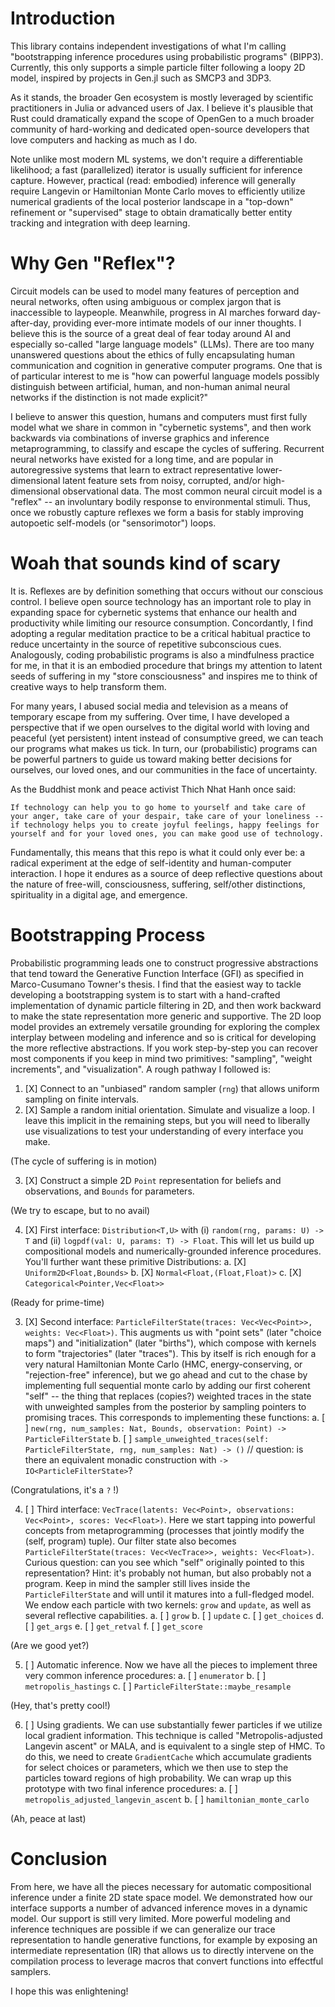 # Introduction

This library contains independent investigations of what I'm calling "bootstrapping inference procedures using probabilistic programs" (BIPP3). Currently, this only supports a simple particle filter following a loopy 2D model, inspired by projects in Gen.jl such as SMCP3 and 3DP3.

As it stands, the broader Gen ecosystem is mostly leveraged by scientific practitioners in Julia or advanced users of Jax. I believe it's plausible that Rust could dramatically expand the scope of OpenGen to a much broader community of hard-working and dedicated open-source developers that love computers and hacking as much as I do.

Note unlike most modern ML systems, we don't require a differentiable likelihood; a fast (parallelized) iterator is usually sufficient for inference capture. However, practical (read: embodied) inference will generally require Langevin or Hamiltonian Monte Carlo moves to efficiently utilize numerical gradients of the local posterior landscape in a "top-down" refinement or "supervised" stage to obtain dramatically better entity tracking and integration with deep learning.


# Why Gen "Reflex"?

Circuit models can be used to model many features of perception and neural networks, often using ambiguous or complex jargon that is inaccessible to laypeople. Meanwhile, progress in AI marches forward day-after-day, providing ever-more intimate models of our inner thoughts. I believe this is the source of a great deal of fear today around AI and especially so-called "large language models" (LLMs). There are too many unanswered questions about the ethics of fully encapsulating human communication and cognition in generative computer programs. One that is of particular interest to me is "how can powerful language models possibly distinguish between artificial, human, and non-human animal neural networks if the distinction is not made explicit?"

I believe to answer this question, humans and computers must first fully model what we share in common in "cybernetic systems", and then work backwards via combinations of inverse graphics and inference metaprogramming, to classify and escape the cycles of suffering. Recurrent neural networks have existed for a long time, and are popular in autoregressive systems that learn to extract representative lower-dimensional latent feature sets from noisy, corrupted, and/or high-dimensional observational data. The most common neural circuit model is a "reflex" -- an involuntary bodily response to environmental stimuli. Thus, once we robustly capture reflexes we form a basis for stably improving autopoetic self-models (or "sensorimotor") loops.


# Woah that sounds kind of scary

It is. Reflexes are by definition something that occurs without our conscious control. I believe open source technology has an important role to play in expanding space for cybernetic systems that enhance our health and productivity while limiting our resource consumption. Concordantly, I find adopting a regular meditation practice to be a critical habitual practice to reduce uncertainty in the source of repetitive subconscious cues. Analogously, coding probabilistic programs is also a mindfulness practice for me, in that it is an embodied procedure that brings my attention to latent seeds of suffering in my "store consciousness" and inspires me to think of creative ways to help transform them.

For many years, I abused social media and television as a means of temporary escape from my suffering. Over time, I have developed a perspective that if we open ourselves to the digital world with loving and peaceful (yet persistent) intent instead of consumptive greed, we can teach our programs what makes us tick. In turn, our (probabilistic) programs can be powerful partners to guide us toward making better decisions for ourselves, our loved ones, and our communities in the face of uncertainty.

As the Buddhist monk and peace activist Thich Nhat Hanh once said:

```
If technology can help you to go home to yourself and take care of your anger, take care of your despair, take care of your loneliness -- if technology helps you to create joyful feelings, happy feelings for yourself and for your loved ones, you can make good use of technology.
```

Fundamentally, this means that this repo is what it could only ever be: a radical experiment at the edge of self-identity and human-computer interaction. I hope it endures as a source of deep reflective questions about the nature of free-will, consciousness, suffering, self/other distinctions, spirituality in a digital age, and emergence.


# Bootstrapping Process

Probabilistic programming leads one to construct progressive abstractions that tend toward the Generative Function Interface (GFI) as specified in Marco-Cusumano Towner's thesis. I find that the easiest way to tackle developing a bootstrapping system is to start with a hand-crafted implementation of dynamic particle filtering in 2D, and then work backward to make the state representation more generic and supportive. The 2D loop model provides an extremely versatile grounding for exploring the complex interplay between modeling and inference and so is critical for developing the more reflective abstractions. If you work step-by-step you can recover most components if you keep in mind two primitives: "sampling", "weight increments", and "visualization". A rough pathway I followed is:

1. [X] Connect to an "unbiased" random sampler (`rng`) that allows uniform sampling on finite intervals.
2. [X] Sample a random initial orientation. Simulate and visualize a loop. I leave this implicit in the remaining steps, but you will need to liberally use visualizations to test your understanding of every interface you make.

(The cycle of suffering is in motion)

3. [X] Construct a simple 2D `Point` representation for beliefs and observations, and `Bounds` for parameters.

(We try to escape, but to no avail)

4. [X] First interface: `Distribution<T,U>` with (i) `random(rng, params: U) -> T` and (ii) `logpdf(val: U, params: T) -> Float`. This will let us build up compositional models and numerically-grounded inference procedures. You'll further want these primitive Distributions:
    a. [X] `Uniform2D<Float,Bounds>`
    b. [X] `Normal<Float,(Float,Float)>`
    c. [X] `Categorical<Pointer,Vec<Float>>`

(Ready for prime-time)

3. [X] Second interface: `ParticleFilterState(traces: Vec<Vec<Point>>, weights: Vec<Float>)`. This augments us with "point sets" (later "choice maps") and "initialization" (later "births"), which compose with kernels to form "trajectories" (later "traces"). This by itself is rich enough for a very natural Hamiltonian Monte Carlo (HMC, energy-conserving, or "rejection-free" inference), but we go ahead and cut to the chase by implementing full sequential monte carlo by adding our first coherent "self" -- the thing that replaces (copies?) weighted traces in the state with unweighted samples from the posterior by sampling pointers to promising traces. This corresponds to implementing these functions:
    a. [ ] `new(rng, num_samples: Nat, Bounds, observation: Point) -> ParticleFilterState`
    b. [ ] `sample_unweighted_traces(self: ParticleFilterState, rng, num_samples: Nat) -> ()`  // question: is there an equivalent monadic construction with `-> IO<ParticleFilterState>`?

(Congratulations, it's a `?` !)

4. [ ] Third interface: `VecTrace(latents: Vec<Point>, observations: Vec<Point>, scores: Vec<Float>)`. Here we start tapping into powerful concepts from metaprogramming (processes that jointly modify the (self, program) tuple). Our filter state also becomes `ParticleFilterState(traces: Vec<VecTrace>>, weights: Vec<Float>)`. Curious question: can you see which "self" originally pointed to this representation? Hint: it's probably not human, but also probably not a program. Keep in mind the sampler still lives inside the `ParticleFilterState` and will until it matures into a full-fledged model. We endow each particle with two kernels: `grow` and `update`, as well as several reflective capabilities.
    a. [ ] `grow`
    b. [ ] `update`
    c. [ ] `get_choices`
    d. [ ] `get_args`
    e. [ ] `get_retval`
    f. [ ] `get_score`

(Are we good yet?)

5. [ ] Automatic inference. Now we have all the pieces to implement three very common inference procedures:
    a. [ ] `enumerator`
    b. [ ] `metropolis_hastings`
    c. [ ] `ParticleFilterState::maybe_resample`

(Hey, that's pretty cool!)

6. [ ] Using gradients. We can use substantially fewer particles if we utilize local gradient information. This technique is called "Metropolis-adjusted Langevin ascent" or MALA, and is equivalent to a single step of HMC. To do this, we need to create `GradientCache` which accumulate gradients for select choices or parameters, which we then use to step the particles toward regions of high probability. We can wrap up this prototype with two final inference procedures:
    a. [ ] `metropolis_adjusted_langevin_ascent`
    b. [ ] `hamiltonian_monte_carlo`

(Ah, peace at last)


# Conclusion

From here, we have all the pieces necessary for automatic compositional inference under a finite 2D state space model. We demonstrated how our interface supports a number of advanced inference moves in a dynamic model. Our support is still very limited. More powerful modeling and inference techniques are possible if we can generalize our trace representation to handle generative functions, for example by exposing an intermediate representation (IR) that allows us to directly intervene on the compilation process to leverage macros that convert functions into effectful samplers.

I hope this was enlightening!